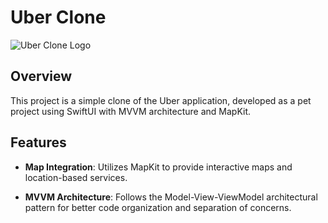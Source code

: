 # Uber Clone

![Uber Clone Logo](path/to/your/logo.png)

## Overview

This project is a simple clone of the Uber application, developed as a pet project using SwiftUI with MVVM architecture and MapKit.

## Features

- **Map Integration**: Utilizes MapKit to provide interactive maps and location-based services.

- **MVVM Architecture**: Follows the Model-View-ViewModel architectural pattern for better code organization and separation of concerns.

##
